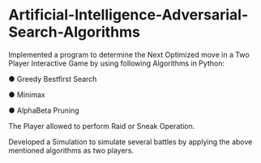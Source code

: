 # Artificial-Intelligence-Adversarial-Search-Algorithms
Implemented a program to determine the Next Optimized move in a Two  Player Interactive Game by using following Algorithms in Python:

● Greedy Bestfirst Search

● Minimax

● AlphaBeta Pruning

The Player allowed to perform Raid or Sneak Operation.

Developed a Simulation to simulate several battles by applying the above mentioned algorithms as two players.
